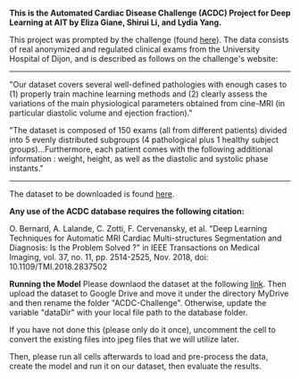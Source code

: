 **This is the Automated Cardiac Disease Challenge (ACDC) Project for Deep Learning at AIT by Eliza Giane, Shirui Li, and Lydia Yang.**


This project was prompted by the challenge (found [here](https://www.creatis.insa-lyon.fr/Challenge/acdc/index.html)). The data consists of real anonymized and regulated clinical exams from the University Hospital of Dijon, and is described as follows on the challenge's website:

---
"Our dataset covers several well-defined pathologies with enough cases to (1) properly train machine learning methods and (2) clearly assess the variations of the main physiological parameters obtained from cine-MRI (in particular diastolic volume and ejection fraction)."

"The dataset is composed of 150 exams (all from different patients) divided into 5 evenly distributed subgroups (4 pathological plus 1 healthy subject groups)...Furthermore, each patient comes with the following additional information : weight, height, as well as the diastolic and systolic phase instants."

---
 The dataset to be downloaded is found [here](https://humanheart-project.creatis.insa-lyon.fr/database/#collection/637218c173e9f0047faa00fb/folder/637218e573e9f0047faa00fc).

  <!-- and the provided code for handling .nii files is found [here](https://www.creatis.insa-lyon.fr/Challenge/acdc/code/metrics_acdc.py). -->

**Any use of the ACDC database requires the following citation:**

O. Bernard, A. Lalande, C. Zotti, F. Cervenansky, et al.
"Deep Learning Techniques for Automatic MRI Cardiac Multi-structures Segmentation and Diagnosis: Is the Problem Solved ?" in IEEE Transactions on Medical Imaging, vol. 37, no. 11, pp. 2514-2525, Nov. 2018, doi: 10.1109/TMI.2018.2837502

**Running the Model**
Please downlaod the dataset at the following [link](https://humanheart-project.creatis.insa-lyon.fr/database/#collection/637218c173e9f0047faa00fb/folder/637218e573e9f0047faa00fc). Then upload the dataset to Google Drive and move it under the directory MyDrive and then rename the folder "ACDC-Challenge". Otherwise, update the variable "dataDir" with your local file path to the database folder. 

If you have not done this (please only do it once), uncomment the cell to convert the existing files into jpeg files that we will utilize later. 

Then, please run all cells afterwards to load and pre-process the data, create the model and run it on our dataset, then evaluate the results.
